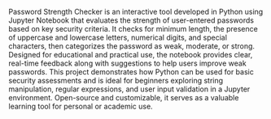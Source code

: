 Password Strength Checker is an interactive tool developed in Python using Jupyter Notebook that evaluates the strength of user-entered passwords based on key security criteria. It checks for minimum length, the presence of uppercase and lowercase letters, numerical digits, and special characters, then categorizes the password as weak, moderate, or strong. Designed for educational and practical use, the notebook provides clear, real-time feedback along with suggestions to help users improve weak passwords. This project demonstrates how Python can be used for basic security assessments and is ideal for beginners exploring string manipulation, regular expressions, and user input validation in a Jupyter environment. Open-source and customizable, it serves as a valuable learning tool for personal or academic use.
